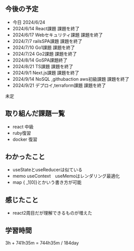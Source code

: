 ## 今後の予定
- 今日 2024/6/24
- 2024/6/14 React課題 課題を終了
- 2024/6/17 Webセキュリティ課題 課題を終了
- 2024/7/7 railsSPA課題 課題を終了
- 2024/7/10 Go1課題 課題を終了
- 2024/7/24 Go2課題 課題を終了
- 2024/8/14 GoSPA課題終了
- 2024/8/21 TS課題 課題を終了
- 2024/9/1 Next.js課題 課題を終了
- 2024/9/14 NoSQL ,githubaction aws初級課題 課題を終了
- 2024/9/21 デプロイ,terraform課題 課題を終了

未定

## 取り組んだ課題一覧
- react 中級
- ruby復習
- docker 復習
## わかったこと
- useStateとuseReducerは似ている
- memo useContext　useMemoはレンダリング最適化
- map { _1[0]}とかいう書き方が可能
## 感じたこと
- react2周目だが理解できるものが増えた 
## 学習時間
3h + 741h35m
= 744h35m  / 184day